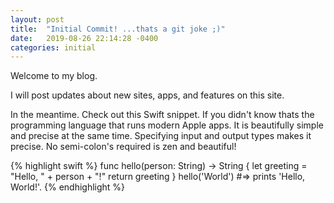 ```yaml
---
layout: post
title:  "Initial Commit! ...thats a git joke ;)"
date:   2019-08-26 22:14:28 -0400
categories: initial
---
```

Welcome to my blog.

I will post updates about new sites, apps, and features on this site.

In the meantime. Check out this Swift snippet.  If you didn't know thats the programming language that runs modern Apple apps. It is beautifully simple and precise at the same time.  Specifying input and output types makes it precise. No semi-colon's required is zen and beautiful!

{% highlight swift %}
func hello(person: String) -> String {
    let greeting = "Hello, " + person + "!"
    return greeting
}
hello('World')
#=> prints 'Hello, World!'.
{% endhighlight %}
